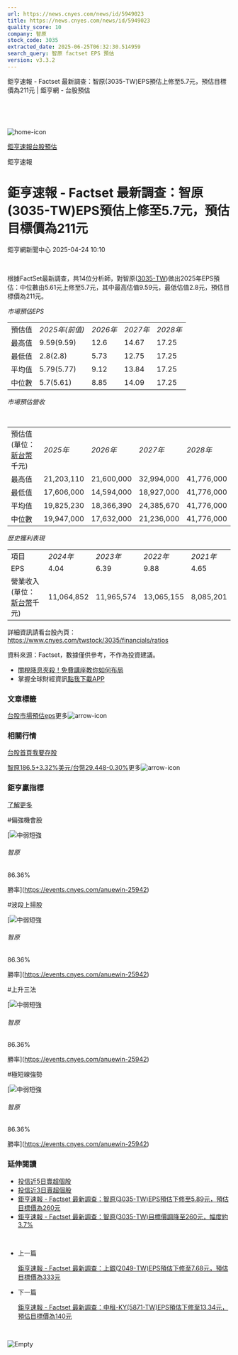```yaml
---
url: https://news.cnyes.com/news/id/5949023
title: https://news.cnyes.com/news/id/5949023
quality_score: 10
company: 智原
stock_code: 3035
extracted_date: 2025-06-25T06:32:30.514959
search_query: 智原 factset EPS 預估
version: v3.3.2
---
```


鉅亨速報 - Factset 最新調查：智原(3035-TW)EPS預估上修至5.7元，預估目標價為211元 | 鉅亨網 - 台股預估

‌

‌

![home-icon](/assets/icons/breadCrumb/symbol-icon-home.svg)

[鉅亨速報](/news/cat/anue_live)[台股預估](/news/cat/tw_forecast)

鉅亨速報

# 鉅亨速報 - Factset 最新調查：智原(3035-TW)EPS預估上修至5.7元，預估目標價為211元

鉅亨網新聞中心 2025-04-24 10:10

‌

根據FactSet最新調查，共14位分析師，對智原([3035-TW](https://www.cnyes.com/twstock/3035))做出2025年EPS預估：中位數由5.61元上修至5.7元，其中最高估值9.59元，最低估值2.8元，預估目標價為211元。

*市場預估EPS*

|  |  |  |  |  |
| --- | --- | --- | --- | --- |
| 預估值 | *2025年(前值)* | *2026年* | *2027年* | *2028年* |
| 最高值 | 9.59(9.59) | 12.6 | 14.67 | 17.25 |
| 最低值 | 2.8(2.8) | 5.73 | 12.75 | 17.25 |
| 平均值 | 5.79(5.77) | 9.12 | 13.84 | 17.25 |
| 中位數 | 5.7(5.61) | 8.85 | 14.09 | 17.25 |

*市場預估營收*

‌

|  |  |  |  |  |
| --- | --- | --- | --- | --- |
| 預估值 (單位：[新台幣](https://invest.cnyes.com/forex/detail/usdtwd)千元) | *2025年* | *2026年* | *2027年* | *2028年* |
| 最高值 | 21,203,110 | 21,600,000 | 32,994,000 | 41,776,000 |
| 最低值 | 17,606,000 | 14,594,000 | 18,927,000 | 41,776,000 |
| 平均值 | 19,825,230 | 18,366,390 | 24,385,670 | 41,776,000 |
| 中位數 | 19,947,000 | 17,632,000 | 21,236,000 | 41,776,000 |

*歷史獲利表現*

|  |  |  |  |  |
| --- | --- | --- | --- | --- |
| 項目 | *2024年* | *2023年* | *2022年* | *2021年* |
| EPS | 4.04 | 6.39 | 9.88 | 4.65 |
| 營業收入 (單位：[新台幣](https://invest.cnyes.com/forex/detail/usdtwd)千元) | 11,064,852 | 11,965,574 | 13,065,155 | 8,085,201 |

詳細資訊請看台股內頁：  
<https://www.cnyes.com/twstock/3035/financials/ratios>

資料來源：Factset，數據僅供參考，不作為投資建議。

* [關稅降息夾殺！免費講座教你如何布局](https://www.rsc.com.tw/Cnyes_RSC/SeminarBooking2025InvestmentOutlook.aspx?utm_source=anue&utm_medium=usstocks_end)
* 掌握全球財經資訊[點我下載APP](http://www.cnyes.com/app/?utm_source=mweb&utm_medium=HamMenuBanner&utm_campaign=fixed&utm_content=entr)

### 文章標籤

[台股](https://news.cnyes.com/tag/台股 "台股")[市場預估](https://news.cnyes.com/tag/市場預估 "市場預估")[eps](https://news.cnyes.com/tag/eps "eps")更多![arrow-icon](/assets/icons/arrows/arrow-down.svg)

### 相關行情

[台股首頁](https://www.cnyes.com/twstock)[我要存股](https://supr.link/8OHaU)

[智原186.5+3.32%](https://www.cnyes.com/twstock/3035)[美元/台幣29.448-0.30%](https://invest.cnyes.com/forex/detail/USDTWD)更多![arrow-icon](/assets/icons/arrows/arrow-down.svg)

### 鉅亨贏指標

[了解更多](https://events.cnyes.com/anuewin-25942)

#偏強機會股

[![中弱短強](/assets/icons/win-indicator/short-to-long.svg)

###### 智原

86.36%

勝率](https://events.cnyes.com/anuewin-25942)

#波段上揚股

[![中弱短強](/assets/icons/win-indicator/short-to-long.svg)

###### 智原

86.36%

勝率](https://events.cnyes.com/anuewin-25942)

#上升三法

[![中弱短強](/assets/icons/win-indicator/short-to-long.svg)

###### 智原

86.36%

勝率](https://events.cnyes.com/anuewin-25942)

#極短線強勢

[![中弱短強](/assets/icons/win-indicator/short-to-long.svg)

###### 智原

86.36%

勝率](https://events.cnyes.com/anuewin-25942)

### 延伸閱讀

* [投信近5日賣超個股](/news/id/5948752)
* [投信近3日賣超個股](/news/id/5948750)
* [鉅亨速報 - Factset 最新調查：智原(3035-TW)EPS預估下修至5.89元，預估目標價為260元](/news/id/5947069)
* [鉅亨速報 - Factset 最新調查：智原(3035-TW)目標價調降至260元，幅度約3.7%](/news/id/5947065)

‌

* 上一篇

  [鉅亨速報 - Factset 最新調查：上銀(2049-TW)EPS預估下修至7.68元，預估目標價為333元](/news/id/5949236)
* 下一篇

  [鉅亨速報 - Factset 最新調查：中租-KY(5871-TW)EPS預估下修至13.34元，預估目標價為140元](/news/id/5948727)

‌

![Empty](/assets/icons/skeleton/empty-image.svg)

‌